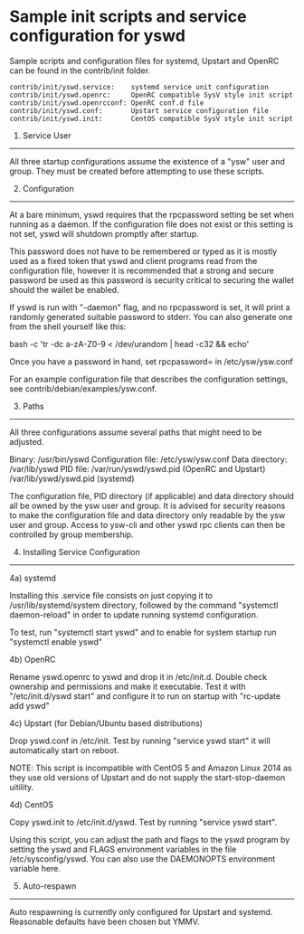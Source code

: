 Sample init scripts and service configuration for yswd
==========================================================

Sample scripts and configuration files for systemd, Upstart and OpenRC
can be found in the contrib/init folder.

    contrib/init/yswd.service:    systemd service unit configuration
    contrib/init/yswd.openrc:     OpenRC compatible SysV style init script
    contrib/init/yswd.openrcconf: OpenRC conf.d file
    contrib/init/yswd.conf:       Upstart service configuration file
    contrib/init/yswd.init:       CentOS compatible SysV style init script

1. Service User
---------------------------------

All three startup configurations assume the existence of a "ysw" user
and group.  They must be created before attempting to use these scripts.

2. Configuration
---------------------------------

At a bare minimum, yswd requires that the rpcpassword setting be set
when running as a daemon.  If the configuration file does not exist or this
setting is not set, yswd will shutdown promptly after startup.

This password does not have to be remembered or typed as it is mostly used
as a fixed token that yswd and client programs read from the configuration
file, however it is recommended that a strong and secure password be used
as this password is security critical to securing the wallet should the
wallet be enabled.

If yswd is run with "-daemon" flag, and no rpcpassword is set, it will
print a randomly generated suitable password to stderr.  You can also
generate one from the shell yourself like this:

bash -c 'tr -dc a-zA-Z0-9 < /dev/urandom | head -c32 && echo'

Once you have a password in hand, set rpcpassword= in /etc/ysw/ysw.conf

For an example configuration file that describes the configuration settings,
see contrib/debian/examples/ysw.conf.

3. Paths
---------------------------------

All three configurations assume several paths that might need to be adjusted.

Binary:              /usr/bin/yswd
Configuration file:  /etc/ysw/ysw.conf
Data directory:      /var/lib/yswd
PID file:            /var/run/yswd/yswd.pid (OpenRC and Upstart)
                     /var/lib/yswd/yswd.pid (systemd)

The configuration file, PID directory (if applicable) and data directory
should all be owned by the ysw user and group.  It is advised for security
reasons to make the configuration file and data directory only readable by the
ysw user and group.  Access to ysw-cli and other yswd rpc clients
can then be controlled by group membership.

4. Installing Service Configuration
-----------------------------------

4a) systemd

Installing this .service file consists on just copying it to
/usr/lib/systemd/system directory, followed by the command
"systemctl daemon-reload" in order to update running systemd configuration.

To test, run "systemctl start yswd" and to enable for system startup run
"systemctl enable yswd"

4b) OpenRC

Rename yswd.openrc to yswd and drop it in /etc/init.d.  Double
check ownership and permissions and make it executable.  Test it with
"/etc/init.d/yswd start" and configure it to run on startup with
"rc-update add yswd"

4c) Upstart (for Debian/Ubuntu based distributions)

Drop yswd.conf in /etc/init.  Test by running "service yswd start"
it will automatically start on reboot.

NOTE: This script is incompatible with CentOS 5 and Amazon Linux 2014 as they
use old versions of Upstart and do not supply the start-stop-daemon uitility.

4d) CentOS

Copy yswd.init to /etc/init.d/yswd. Test by running "service yswd start".

Using this script, you can adjust the path and flags to the yswd program by
setting the yswd and FLAGS environment variables in the file
/etc/sysconfig/yswd. You can also use the DAEMONOPTS environment variable here.

5. Auto-respawn
-----------------------------------

Auto respawning is currently only configured for Upstart and systemd.
Reasonable defaults have been chosen but YMMV.

